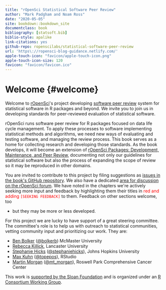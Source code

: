 ```yaml
--- 
title: "rOpenSci Statistical Software Peer Review"
author: "Mark Padgham and Noam Ross"
date: "2020-05-05"
site: bookdown::bookdown_site
documentclass: book
bibliography: [statsoft.bib]
biblio-style: apalike
link-citations: yes
github-repo: ropenscilabs/statistical-software-peer-review
url: 'https\://ropensci-blog-guidance.netlify.com/'
apple-touch-icon: "favicon/apple-touch-icon.png"
apple-touch-icon-size: 120
favicon: "favicon/favicon.ico"
---
```





# Welcome {#welcome}

Welcome to [rOpenSci](https://ropensci.org)'s project
developing [software peer review](https://ropensci.org/software-review/) system
for statistical software in R packages and  beyond.  We invite you to join us in
developing standards for peer-reviewed evaluation of statistical software.

rOpenSci runs software peer review for R packages focused on data life cycle management.
To apply these processes to software implementing statistical methods and algorithms,
we need new ways of evaluating and testing software, and managing the review
process. This book serves as a home for collecting research and developing
those standards. As the book develops, it will become an extension of
[rOpenSci Packages: Development, Maintenance, and Peer Review](https://devguide.ropensci.org/),
documenting not only our guidelines for statistical software but also the process
of expanding the scope of review so it may be reproduced in other domains.

You are invited to contribute to this project by filing suggestions as
[issues in the book's GitHub repository](https://github.com/ropenscilabs/statistical-software-peer-review/issues).
We also have a dedicated [area for discussion on the rOpenSci forum](https://discuss.ropensci.org/c/statistical-software-peer-review/28).
We have noted in the chapters we're actively seeking more input and feedback by
highlighting them their titles in <span style="color:red;">red and adding
`[SEEKING FEEDBACK]`</span> to them.  Feedback on other sections welcome, too
- but they may be more or less developed.

For this project we are lucky to have support of a great steering committee.  The
committee's role is to help us with outreach to statistical communities, vetting
community input and prioritizing our work. They are:

-   [Ben Bolker](https://ms.mcmaster.ca/~bolker/) ([\@bolkerb](https://twitter.com/bolkerb)) McMaster University
-   [Rebecca Killick](http://www.lancs.ac.uk/~killick/), Lancaster University
-   [Stephanie Hicks](https://www.stephaniehicks.com/) ([\@stephaniehicks](https://twitter.com/stephaniehicks)), Johns Hopkins University
-   [Max Kuhn](http://appliedpredictivemodeling.com/) ([\@topepos](https://twitter.com/topepos)), RStudio
-   [Martin Morgan](https://www.roswellpark.org/martin-morgan) ([\@mt_morgan](https://twitter.com/mt_morgan)), Roswell Park Comprehensive Cancer Center

This work is [
supported by the Sloan Foundation](https://ropensci.org/blog/2019/07/15/expanding-software-review/)
and is organized under an
[R Consortium Working Group](https://www.r-consortium.org/projects/isc-working-groups).
